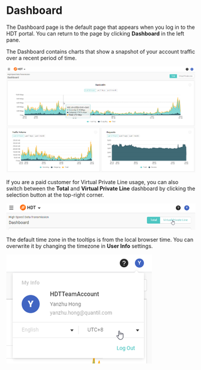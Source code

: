 # Dashboard
The Dashboard page is the default page that appears when you log in to the HDT portal. You can return to the page by clicking **Dashboard** in the left pane.

The Dashboard contains charts that show a snapshot of your account traffic over a recent period of time.

![null](</docs/resources/images/dashboard/dashboard.png>)

If you are a paid customer for Virtual Private Line usage, you can also switch between the **Total** and **Virtual Private Line** dashboard by clicking the selection button at the top-right corner.

![null](</docs/resources/images/dashboard/selectTotalOrVpl.png>)

The default time zone in the tooltips is from the local browser time. You can overwrite it by changing the timezone in **User Info** settings.

![null](</docs/resources/images/dashboard/myInfo.png>)
